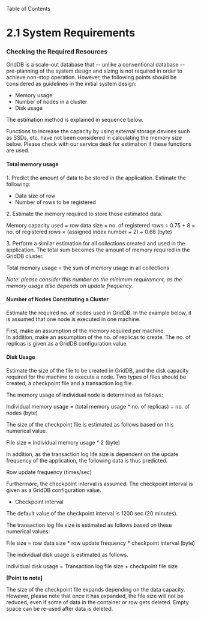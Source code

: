 Table of Contents

2.1 System Requirements
=======================

### Checking the Required Resources

GridDB is a scale-out database that -- unlike a conventional database -- pre-planning of the system design and sizing is not required in order to achieve non-stop operation. However, the following points should be considered as guidelines in the initial system design:

*   Memory usage
*   Number of nodes in a cluster
*   Disk usage

The estimation method is explained in sequence below.

Functions to increase the capacity by using external storage devices such as SSDs, etc. have not been considered in calculating the memory size below. Please check with our service desk for estimation if these functions are used.

#### **Total memory usage**

1\. Predict the amount of data to be stored in the application. Estimate the following:

*   Data size of row
*   Number of rows to be registered

2\. Estimate the memory required to store those estimated data.

Memory capacity used = row data size × no. of registered rows ÷ 0.75 + 8 × no. of registered rows × (assigned index number + 2) ÷ 0.66 (byte)

3\. Perform a similar estimation for all collections created and used in the application. The total sum becomes the amount of memory required in the GridDB cluster.

Total memory usage = the sum of memory usage in all collections

_Note: please consider this number as the minimum requirement, as the memory usage also depends on update frequency._

#### **Number of Nodes Constituting a Cluster**

Estimate the required no. of nodes used in GridDB. In the example below, it is assumed that one node is executed in one machine.

First, make an assumption of the memory required per machine.  
In addition, make an assumption of the no. of replicas to create. The no. of replicas is given as a GridDB configuration value.

#### **Disk Usage**

Estimate the size of the file to be created in GridDB, and the disk capacity required for the machine to execute a node. Two types of files should be created; a checkpoint file and a transaction log file.

The memory usage of individual node is determined as follows:

Individual memory usage = (total memory usage * no. of replicas) ÷ no. of nodes (byte) 

The size of the checkpoint file is estimated as follows based on this numerical value.

File size = Individual memory usage * 2 (byte)

In addition, as the transaction log life size is dependent on the update frequency of the application, the following data is thus predicted.

Row update frequency (times/sec)

Furthermore, the checkpoint interval is assumed. The checkpoint interval is given as a GridDB configuration value.

*   Checkpoint interval

The default value of the checkpoint interval is 1200 sec (20 minutes).

The transaction log file size is estimated as follows based on these numerical values:

File size = row data size * row update frequency * checkpoint interval (byte)

The individual disk usage is estimated as follows.

Individual disk usage = Transaction log file size + checkpoint file size 

**\[Point to note\]**

The size of the checkpoint file expands depending on the data capacity. However, please note that once it has expanded, the file size will not be reduced, even if some of data in the container or row gets deleted. Empty space can be re-used after data is deleted.
